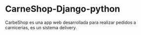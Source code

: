 # CarneShop-Django-python

CarbeShop es una app web desarrollada para realizar pedidos a carnicerias, es un sistema delivery.
